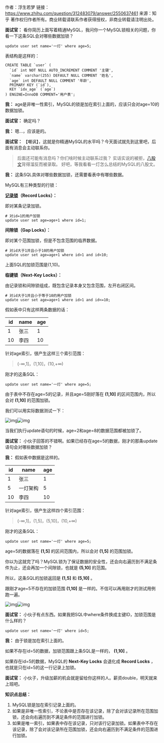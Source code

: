 作者：浮生若梦
链接：https://www.zhihu.com/question/312483079/answer/2550637461
来源：知乎
著作权归作者所有。商业转载请联系作者获得授权，非商业转载请注明出处。



**面试官：** 看你简历上面写着精通MySQL，我问你一个MySQL锁相关的问题，你看一下这条SQL会对哪些数据加锁？

```text
update user set name='一灯' where age=5;
```

表结构是这样的：

```text
CREATE TABLE `user` (
  `id` int NOT NULL AUTO_INCREMENT COMMENT '主键',
  `name` varchar(255) DEFAULT NULL COMMENT '姓名',
  `age` int DEFAULT NULL COMMENT '年龄',
  PRIMARY KEY (`id`),
  KEY `idx_age` (`age`)
) ENGINE=InnoDB COMMENT='用户表';
```

**我：** age是非唯一性索引，MySQL的锁是加在索引上面的，应该只会对age=10的数据加锁。

**面试官：** 确定吗？

**我：** 嗯...，应该是的。

**面试官：** 【嘲讽】，这就是你精通MySQL的水平吗？今天面试就先到这里吧，后面有消息会主动联系你。

> 后面还可能有消息吗？你们啥时候主动联系过我？
> 实话实说的被拒，[八股文](https://www.zhihu.com/search?q=八股文&search_source=Entity&hybrid_search_source=Entity&hybrid_search_extra={"sourceType"%3A"answer"%2C"sourceId"%3A2550637461})背得溜反而被录取。
> 好吧，等我看看一灯怎么总结的MySQL的八股文。

**我：** 这条SQL具体对哪些数据加锁，还需要看表中有哪些数据。

MySQL有三种类型的行锁：

**[记录锁](https://www.zhihu.com/search?q=记录锁&search_source=Entity&hybrid_search_source=Entity&hybrid_search_extra={"sourceType"%3A"answer"%2C"sourceId"%3A2550637461})（Record Locks）：**

即对某条记录加锁。

```text
# 对id=1的用户加锁
update user set age=age+1 where id=1;
```

**间隙锁（Gap Locks）：**

即对某个范围加锁，但是不包含范围的临界数据。

```text
# 对id大于1并且小于10的用户加锁
update user set age=age+1 where id>1 and id<10;
```

上面SQL的加锁范围是(1,10)。

**临键锁（Next-Key Locks）：**

由记录锁和间隙锁组成，既包含记录本身又包含范围，左开右闭区间。

```text
# 对id大于1并且小于等于10的用户加锁
update user set age=age+1 where id>1 and id<=10;
```

假如表中只有这样两条数据的话：



| id   | name | age  |
| ---- | ---- | ---- |
| 1    | 张三 | 1    |
| 10   | 李四 | 10   |



针对age索引，很产生这样三个索引范围：

> (-∞,1]，(1,10]，(10,+∞)

刚才的这条SQL：

```text
update user set name='一灯' where age=5;
```

由于表中不存在age=5的记录，并且age=5刚好落在 **(1,10]** 的区间范围内，所以会对 **(1,10]** 的范围加锁。

我们可以用实际数据测试一下：



![img](https://pic1.zhimg.com/50/v2-f023d2275b0752a3587e93c266834e12_720w.jpg?source=1940ef5c)![img](https://pic1.zhimg.com/80/v2-f023d2275b0752a3587e93c266834e12_720w.jpg?source=1940ef5c)



当我们执行update语句的时候，age=2和age=8的数据范围都被加锁了。

**面试官：** 小伙子回答的不错啊。如果已经存在age=5的数据，刚才的那条update语句会对哪些数据加锁？

**我：** 假如表中数据是这样的。



| id   | name     | age  |
| ---- | -------- | ---- |
| 1    | 张三     | 1    |
| 5    | 一灯架构 | 5    |
| 10   | 李四     | 10   |



针对age索引，很产生这样四个索引范围：

> (-∞,1]，(1,5]，(5,10]，(10,+∞)

刚才的这条SQL：

```text
update user set name='一灯' where age=5;
```

age=5的数据落在 **(1,5]** 的区间范围内，所以会对 **(1,5]** 的范围加锁。

你以为这就完了吗？MySQL锁为了保证数据的安全性，还会向右遍历到不满足条件为止，还会再加一个间隙锁，也就是 **(5,10]** 的范围。

所以，这条SQL的加锁返回是 **(1,5]** 和 **(5,10]** 。

跟刚才age=5不存在的加锁范围 **(1,10]** 是一样的。不信可以再用刚才的测试用例跑一遍。



![img](https://pic1.zhimg.com/50/v2-f023d2275b0752a3587e93c266834e12_720w.jpg?source=1940ef5c)![img](https://pic1.zhimg.com/80/v2-f023d2275b0752a3587e93c266834e12_720w.jpg?source=1940ef5c)



**面试官：** 小伙子有点东西。如果我把SQL中where条件换成主键ID，加锁范围是什么样的？

```text
update user set name='一灯' where id=5;
```

**我：** 由于锁是加在索引上面的。

如果不存在id=5的数据，加锁范围跟上条SQL是一样的， **(1,10]** 。

如果存在id=5的数据，MySQL的 **Next-Key Locks** 会退化成 **Record Locks** ，也就是只在id=5的这一行记录上加锁。

**面试官：** 小伙子，升级加薪的机会就是留给你这样的人。薪资double，明天就来上班吧。

**知识点总结：**

1. MySQL锁是加在索引记录上面的。
2. 如果是非唯一性索引，不论表中是否存在该记录，除了会对该记录所在范围加锁，还会向右遍历到不满足条件的范围进行加锁。
3. 如果是唯一索引，如果表中存在该记录，只对该行记录加锁。如果表中不存在该记录，除了会对该记录所在范围加锁，还会向右遍历到不满足条件的范围进行加锁。